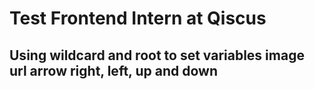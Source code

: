# Test Frontend Intern at Qiscus

## Using wildcard and root to set variables image url arrow right, left, up and down